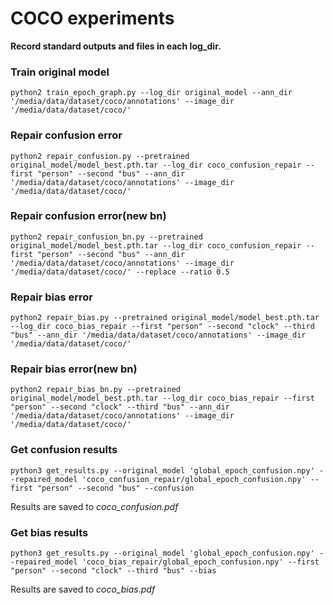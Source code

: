 # COCO experiments

**Record standard outputs and files in each log_dir.**

### Train original model
```
python2 train_epoch_graph.py --log_dir original_model --ann_dir '/media/data/dataset/coco/annotations' --image_dir '/media/data/dataset/coco/'
```

### Repair confusion error
```
python2 repair_confusion.py --pretrained original_model/model_best.pth.tar --log_dir coco_confusion_repair --first "person" --second "bus" --ann_dir '/media/data/dataset/coco/annotations' --image_dir '/media/data/dataset/coco/'
```

### Repair confusion error(new bn)
```
python2 repair_confusion_bn.py --pretrained original_model/model_best.pth.tar --log_dir coco_confusion_repair --first "person" --second "bus" --ann_dir '/media/data/dataset/coco/annotations' --image_dir '/media/data/dataset/coco/' --replace --ratio 0.5
```

### Repair bias error
```
python2 repair_bias.py --pretrained original_model/model_best.pth.tar --log_dir coco_bias_repair --first "person" --second "clock" --third "bus" --ann_dir '/media/data/dataset/coco/annotations' --image_dir '/media/data/dataset/coco/'
```

### Repair bias error(new bn)
```
python2 repair_bias_bn.py --pretrained original_model/model_best.pth.tar --log_dir coco_bias_repair --first "person" --second "clock" --third "bus" --ann_dir '/media/data/dataset/coco/annotations' --image_dir '/media/data/dataset/coco/'
```

### Get confusion results
```
python3 get_results.py --original_model 'global_epoch_confusion.npy' --repaired_model 'coco_confusion_repair/global_epoch_confusion.npy' --first "person" --second "bus" --confusion
```
Results are saved to *coco_confusion.pdf*  

### Get bias results
```
python3 get_results.py --original_model 'global_epoch_confusion.npy' --repaired_model 'coco_bias_repair/global_epoch_confusion.npy' --first "person" --second "clock" --third "bus" --bias
```
Results are saved to *coco_bias.pdf*  




